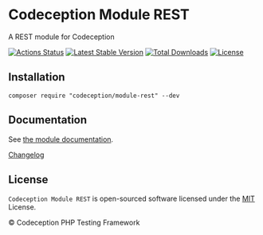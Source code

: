 # Codeception Module REST

A REST module for Codeception

[![Actions Status](https://github.com/Codeception/module-rest/workflows/CI/badge.svg)](https://github.com/Codeception/module-rest/actions)
[![Latest Stable Version](https://poser.pugx.org/codeception/module-rest/v/stable)](https://github.com/Codeception/module-rest/releases)
[![Total Downloads](https://poser.pugx.org/codeception/module-rest/downloads)](https://packagist.org/packages/codeception/module-rest)
[![License](https://poser.pugx.org/codeception/module-rest/license)](/LICENSE)

## Installation

```
composer require "codeception/module-rest" --dev
```

## Documentation

See [the module documentation](https://codeception.com/docs/modules/REST).

[Changelog](https://github.com/Codeception/module-rest/releases)

## License

`Codeception Module REST` is open-sourced software licensed under the [MIT](/LICENSE) License.

© Codeception PHP Testing Framework
